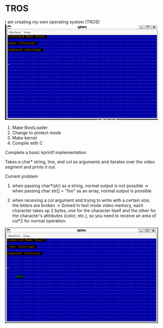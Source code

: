 # TROS

I am creating my own operating system (TROS)
![Alt text](imgs/image.png)

1. Make BootLoader
2. Change to protect mode
3. Make kernel
4. Compile with C

Complete a basic kprintf implementation

Takes a char* string, line, and col as arguments and iterates over the video segment and prints it out.

Current problem
1. when passing char*(str) as a string, normal output is not possible -> when passing char str[] = "foo" as an array, normal output is possible.

2. when receiving a col argument and trying to write with a certain size, the letters are broken -> Solved
In text mode video memory, each character takes up 2 bytes, one for the character itself and the other for the character's attributes (color, etc.), so you need to receive an area of col*2 for normal operation.

![Alt text](imgs/function.png)
